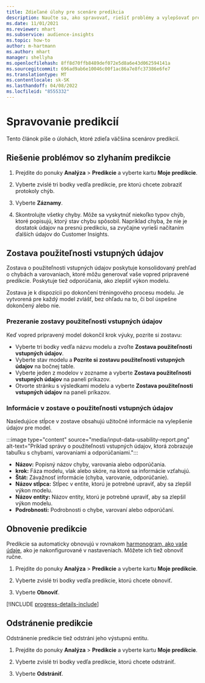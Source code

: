 ```yaml
---
title: Zdieľané úlohy pre scenáre predikcia
description: Naučte sa, ako spravovať, riešiť problémy a vylepšovať predikcie.
ms.date: 11/01/2021
ms.reviewer: mhart
ms.subservice: audience-insights
ms.topic: how-to
author: m-hartmann
ms.author: mhart
manager: shellyha
ms.openlocfilehash: 8ff8d70ffb8489def072e5d8a6e43d062594141a
ms.sourcegitcommit: 696ad9ab6e10046c00f1ac86a7e8fc37386e6fe7
ms.translationtype: MT
ms.contentlocale: sk-SK
ms.lasthandoff: 04/08/2022
ms.locfileid: "8555332"
---
```

# <a name="manage-predictions"></a>Spravovanie predikcií

Tento článok píše o úlohách, ktoré zdieľa väčšina scenárov predikcií.

## <a name="troubleshoot-a-failed-prediction"></a>Riešenie problémov so zlyhaním predikcie

1. Prejdite do ponuky **Analýza** > **Predikcie** a vyberte kartu **Moje predikcie**.

1. Vyberte zvislé tri bodky vedľa predikcie, pre ktorú chcete zobraziť protokoly chýb.

1. Vyberte **Záznamy**.

1. Skontrolujte všetky chyby. Môže sa vyskytnúť niekoľko typov chýb, ktoré popisujú, ktorý stav chybu spôsobil. Napríklad chyba, že nie je dostatok údajov na presnú predikciu, sa zvyčajne vyrieši načítaním ďalších údajov do Customer Insights.

## <a name="input-data-usability-report"></a>Zostava použiteľnosti vstupných údajov

Zostava o použiteľnosti vstupných údajov poskytuje konsolidovaný prehľad o chybách a varovaniach, ktoré môžu generovať vaše vopred pripravené predikcie. Poskytuje tiež odporúčania, ako zlepšiť výkon modelu.

Zostava je k dispozícii po dokončení tréningového procesu modelu. Je vytvorená pre každý model zvlášť, bez ohľadu na to, či bol úspešne dokončený alebo nie.

### <a name="view-the-input-data-usability-report"></a>Prezeranie zostavy použiteľnosti vstupných údajov

Keď vopred pripravený model dokončil krok výuky, pozrite si zostavu:
- Vyberte tri bodky vedľa názvu modelu a zvoľte **Zostava použiteľnosti vstupných údajov**.
- Vyberte stav modelu a **Pozrite si zostavu použiteľnosti vstupných údajov** na bočnej table.
- Vyberte jeden z modelov v zozname a vyberte **Zostava použiteľnosti vstupných údajov** na paneli príkazov.
- Otvorte stránku s výsledkami modelu a vyberte **Zostava použiteľnosti vstupných údajov** na paneli príkazov.

### <a name="information-in-the-input-data-usability-report"></a>Informácie v zostave o použiteľnosti vstupných údajov

Nasledujúce stĺpce v zostave obsahujú užitočné informácie na vylepšenie údajov pre model.

:::image type="content" source="media/input-data-usability-report.png" alt-text="Príklad správy o použiteľnosti vstupných údajov, ktorá zobrazuje tabuľku s chybami, varovaniami a odporúčaniami.":::

- **Názov:** Popisný názov chyby, varovania alebo odporúčania.
- **krok:** Fáza modelu, vlak alebo skóre, na ktoré sa informácie vzťahujú.
- **Štát:** Závažnosť informácie (chyba, varovanie, odporúčanie).
- **Názov stĺpca:** Stĺpec v entite, ktorú je potrebné upraviť, aby sa zlepšil výkon modelu.
- **Názov entity:** Názov entity, ktorú je potrebné upraviť, aby sa zlepšil výkon modelu.
- **Podrobnosti:** Podrobnosti o chybe, varovaní alebo odporúčaní.

## <a name="refresh-a-prediction"></a>Obnovenie predikcie

Predikcie sa automaticky obnovujú v rovnakom [harmonogram, ako vaše údaje](system.md#schedule-tab), ako je nakonfigurované v nastaveniach. Môžete ich tiež obnoviť ručne.

1. Prejdite do ponuky **Analýza** > **Predikcie** a vyberte kartu **Moje predikcie**.

1. Vyberte zvislé tri bodky vedľa predikcie, ktorú chcete obnoviť.

1. Vyberte **Obnoviť**.

[!INCLUDE [progress-details-include](../includes/progress-details-pane.md)]

## <a name="delete-a-prediction"></a>Odstránenie predikcie

Odstránenie predikcie tiež odstráni jeho výstupnú entitu.

1. Prejdite do ponuky **Analýza** > **Predikcie** a vyberte kartu **Moje predikcie**.

1. Vyberte zvislé tri bodky vedľa predikcie, ktorú chcete odstrániť.

1. Vyberte **Odstrániť**.
